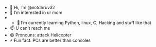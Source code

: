 - 👋 Hi, I’m @notdhruv32
- 👀 I’m interested in ur mom
- - 🌱 I’m currently learning Python, linux, C, Hacking and stuff like that
- 📫 U can't reach me
- 😄 Pronouns: attack Helicopter
- ⚡ Fun fact: PCs are better than consoles 

<!---
notdhruv32/notdhruv32 is a ✨ special ✨ repository because its `README.md` (this file) appears on your GitHub profile.
You can click the Preview link to take a look at your changes.
--->
